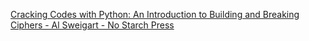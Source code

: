 [Cracking Codes with Python: An Introduction to Building and Breaking Ciphers - Al Sweigart - No Starch Press](https://nostarch.com/crackingcodes)
